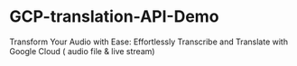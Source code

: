 # GCP-translation-API-Demo
Transform Your Audio with Ease: Effortlessly Transcribe and Translate with Google Cloud ( audio file &amp; live stream)
